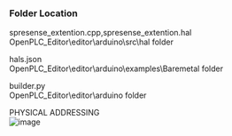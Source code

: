 ### Folder Location
spresense_extention.cpp,spresense_extention.hal  
OpenPLC_Editor\editor\arduino\src\hal folder  
  
hals.json  
OpenPLC_Editor\editor\arduino\examples\Baremetal folder  
  
builder.py  
OpenPLC_Editor\editor\arduino folder  
  
PHYSICAL ADDRESSING  
![image](https://user-images.githubusercontent.com/14026974/212288352-18219320-c100-456e-a4d1-4082b97d7764.png)
